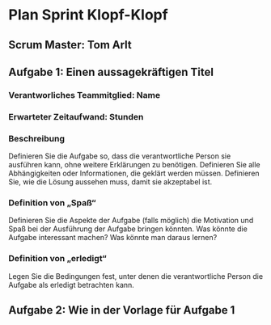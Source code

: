 # Plan Sprint Klopf-Klopf

## Scrum Master: Tom Arlt

## Aufgabe 1: Einen aussagekräftigen Titel

### Verantworliches Teammitglied: Name

### Erwarteter Zeitaufwand: Stunden

### Beschreibung
Definieren Sie die Aufgabe so, dass die verantwortliche Person sie ausführen kann, ohne weitere Erklärungen zu benötigen. Definieren Sie alle Abhängigkeiten oder Informationen, die geklärt werden müssen. Definieren Sie, wie die Lösung aussehen muss, damit sie akzeptabel ist.

### Definition von „Spaß“
Definieren Sie die Aspekte der Aufgabe (falls möglich) die Motivation und Spaß bei der Ausführung der Aufgabe bringen könnten. Was könnte die Aufgabe interessant machen? Was könnte man daraus lernen?

### Definition von „erledigt“
Legen Sie die Bedingungen fest, unter denen die verantwortliche Person die Aufgabe als erledigt betrachten kann.

## Aufgabe 2: Wie in der Vorlage für Aufgabe 1